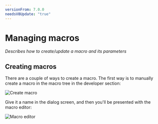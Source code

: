 ```yaml
---
versionFrom: 7.0.0
needsV8Update: "true"
---
```


# Managing macros

_Describes how to create/update a macro and its parameters_

## Creating macros

There are a couple of ways to create a macro. The first way is to manually create a macro in the macro tree in the developer section:

![Create macro](images/create-macro-tree.png)

Give it a name in the dialog screen, and then you'll be presented with the macro editor:

![Macro editor](images/macro-editor.png)
